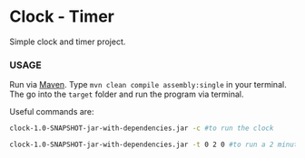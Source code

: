 # Clock - Timer

Simple clock and timer project.

### USAGE

Run via [Maven](https://maven.apache.org/). Type `mvn clean compile assembly:single` in your terminal. The go into the `target` folder and run the program via terminal.

Useful commands are:

```bash
clock-1.0-SNAPSHOT-jar-with-dependencies.jar -c #to run the clock
```

```bash
clock-1.0-SNAPSHOT-jar-with-dependencies.jar -t 0 2 0 #to run a 2 minutes timer
```
